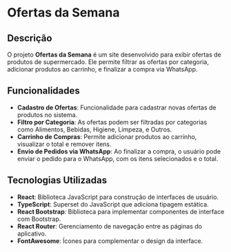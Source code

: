 # Ofertas da Semana

## Descrição

O projeto **Ofertas da Semana** é um site desenvolvido para exibir ofertas de produtos de supermercado. Ele permite filtrar as ofertas por categoria, adicionar produtos ao carrinho, e finalizar a compra via WhatsApp.

## Funcionalidades

- **Cadastro de Ofertas**: Funcionalidade para cadastrar novas ofertas de produtos no sistema.
- **Filtro por Categoria**: As ofertas podem ser filtradas por categorias como Alimentos, Bebidas, Higiene, Limpeza, e Outros.
- **Carrinho de Compras**: Permite adicionar produtos ao carrinho, visualizar o total e remover itens.
- **Envio de Pedidos via WhatsApp**: Ao finalizar a compra, o usuário pode enviar o pedido para o WhatsApp, com os itens selecionados e o total.

## Tecnologias Utilizadas

- **React**: Biblioteca JavaScript para construção de interfaces de usuário.
- **TypeScript**: Superset do JavaScript que adiciona tipagem estática.
- **React Bootstrap**: Biblioteca para implementar componentes de interface com Bootstrap.
- **React Router**: Gerenciamento de navegação entre as páginas do aplicativo.
- **FontAwesome**: Ícones para complementar o design da interface.
